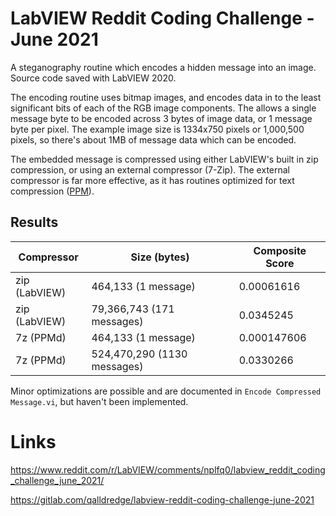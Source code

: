 # LabVIEW Reddit Coding Challenge - June 2021

A steganography routine which encodes a hidden message into an image. Source code saved with LabVIEW 2020.

The encoding routine uses bitmap images, and encodes data in to the least significant bits of each of the RGB image components. The allows a single message byte to be encoded across 3 bytes of image data, or 1 message byte per pixel. The example image size is 1334x750 pixels or 1,000,500 pixels, so there's about 1MB of message data which can be encoded.

The embedded message is compressed using either LabVIEW's built in zip compression, or using an external compressor (7-Zip). The external compressor is far more effective, as it has routines optimized for text compression ([PPM](https://en.wikipedia.org/wiki/Prediction_by_partial_matching)).

## Results

Compressor | Size (bytes) | Composite Score
-----------|------|----------------
zip (LabVIEW) | 464,133 (1 message) | 0.00061616
zip (LabVIEW) | 79,366,743 (171 messages) | 0.0345245
7z (PPMd) | 464,133 (1 message) | 0.000147606
7z (PPMd) | 524,470,290 (1130 messages) | 0.0330266

Minor optimizations are possible and are documented in `Encode Compressed Message.vi`, but haven't been implemented.

# Links

https://www.reddit.com/r/LabVIEW/comments/nplfq0/labview_reddit_coding_challenge_june_2021/

https://gitlab.com/qalldredge/labview-reddit-coding-challenge-june-2021
